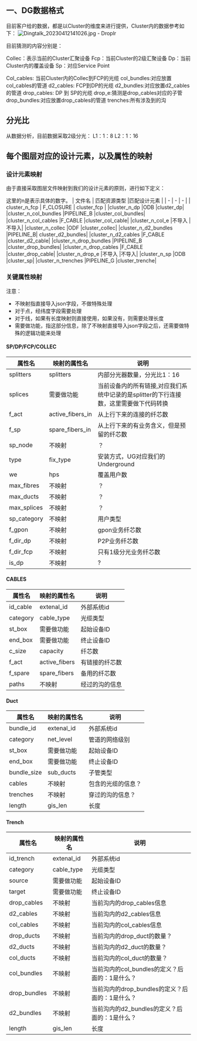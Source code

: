 ## 一、DG数据格式

目前客户给的数据，都是以Cluster的维度来进行提供，Cluster内的数据参考如下：
![Dingtalk_20230412141026.jpg - Droplr](https://d.pr/i/A62OMo+)

目前猜测的内容分别是：

Collec：表示当前的Cluster汇聚设备
Fcp：当前Cluster的2级汇聚设备
Dp：当前Cluster内的覆盖设备
Sp：对应Service Point

Col_cables: 当前Cluster内的Collec到FCP的光缆
col_bundles:对应放置col_cables的管道
d2_cables: FCP到DP的光缆
d2_bundles:对应放置d2_cables的管道
drop_cables: DP 到 SP的光缆
drop_e:猜测是drop_cables对应的子管
drop_bundles:对应放置drop_cables的管道
trenches:所有涉及到的沟

## 分光比

从数据分析，目前数据采取2级分光：
L1：1：8
L2：1：16

## 每个图层对应的设计元素，以及属性的映射

### 设计元素映射

由于直接采取图层文件映射到我们的设计元素的原则，进行如下定义：
  
这里的n是表示具体的数字。
| 文件名 | 匹配资源类型 |匹配设计元素 |
| - | - | - |
| cluster_n_fcp | F_CLOSURE | cluster_fcp |
|cluster_n_dp	|ODB	|cluster_dp|
|cluster_n_col_bundles	|PIPELINE_B	|cluster_col_bundles|
|cluster_n_col_cables	|F_CABLE	|cluster_col_cable|
|cluster_n_col_e	|不导入	|不导入|
|cluster_n_collec	|ODF	|cluster_collec|
|cluster_n_d2_bundles	|PIPELINE_B|	cluster_d2_bundles|
|cluster_n_d2_cables	|F_CABLE	|cluster_d2_cable|
|cluster_n_drop_bundles	|PIPELINE_B	|cluster_drop_bundles|
|cluster_n_drop_cables	|F_CABLE	|cluster_drop_cable|
|cluster_n_drop_e	|不导入	|不导入|
|cluster_n_sp	|ODB	|cluster_sp|
|cluster_n_trenches	|PIPELINE_G	|cluster_trenche|

### 关键属性映射

注意：
* 不映射指直接导入json字段，不做特殊处理
* 对于点，经纬度字段需要处理
* 对于线，如果有长度映射则直接使用，如果没有，则需要处理长度
* 需要做功能，指这部分信息，除了不映射直接导入json字段之后，还需要做特殊的逻辑功能来处理


#### SP/DP/FCP/COLLEC
| 属性名 | 映射的属性名 |说明 |
| - | - | - |
| splitters | splitters | 内部分光器数量，分光比1：16 |
| splices | 需要做功能 | 当前设备内的所有链接,对应我们系统中记录的是splitter的下行连接数，这里需要做下代码转换 |
| f_act | active_fibers_in | 从上行下来的连接的纤芯数 |
| f_sp | spare_fibers_in | 从上行下来的有业务含义，但是预留的纤芯数 |
| sp_node | 不映射 | ？ |
| type | fix_type | 安装方式，UG对应我们的Underground |
| we | hps | 覆盖用户数 |
| max_fibres | 不映射 | ？ |
| max_ducts | 不映射 | ？ |
| max_splices | 不映射 | ？ |
| sp_category | 不映射 | 用户类型 |
| f_gpon | 不映射 | gpon业务纤芯数 |
| f_dir_dp | 不映射 | P2P业务纤芯数 |
| f_dir_fcp | 不映射 | 只有1级分光业务纤芯数 |
| is_dp | 不映射 | ? |


#### CABLES
| 属性名 | 映射的属性名 |说明 |
| - | - | - |
| id_cable | extenal_id | 外部系统id |
| category | cable_type | 光缆类型 |
| st_box | 需要做功能 | 起始设备ID |
| end_box | 需要做功能 | 终止设备ID |
| c_size | capacity | 纤芯数 |
| f_act | active_fibers | 有链接的纤芯数 |
| f_spare | spare_fibers | 备用的纤芯数 |
| paths | 不映射 | 经过的沟的信息 |


#### Duct
| 属性名 | 映射的属性名 |说明 |
| - | - | - |
| bundle_id | extenal_id | 外部系统id |
| category | net_level | 管道的网络级别 |
| st_box | 需要做功能 | 起始设备ID |
| end_box | 需要做功能 | 终止设备ID |
| bundle_size | sub_ducts | 子管类型 |
| cables | 不映射 | 包含的光缆的信息？ |
| trenches | 不映射 | 穿过的沟的信息？ |
| length | gis_len | 长度 |

#### Trench
| 属性名 | 映射的属性名 |说明 |
| - | - | - |
| id_trench | extenal_id | 外部系统id |
| category | cable_type | 光缆类型 |
| source | 需要做功能 | 起始设备ID |
| target | 需要做功能 | 终止设备ID |
| drop_cables | 不映射 | 当前沟内的drop_cables信息 |
| d2_cables | 不映射 | 当前沟内的d2_cables信息 |
| col_cables | 不映射 | 当前沟内的col_cables信息 |
| drop_ducts | 不映射 | 当前沟内的drop_duct的数量？ |
| d2_ducts | 不映射 | 当前沟内的d2_duct的数量？ |
| col_ducts | 不映射 | 当前沟内的col_duct的数量？ |
| col_bundles | 不映射 | 当前沟内的col_bundles的定义？后面的：1是什么？ |
| drop_bundles | 不映射 | 当前沟内的drop_bundles的定义？后面的：1是什么？ |
| d2_bundles | 不映射 | 当前沟内的d2_bundles的定义？后面的：1是什么？|
| length | gis_len | 长度 |


